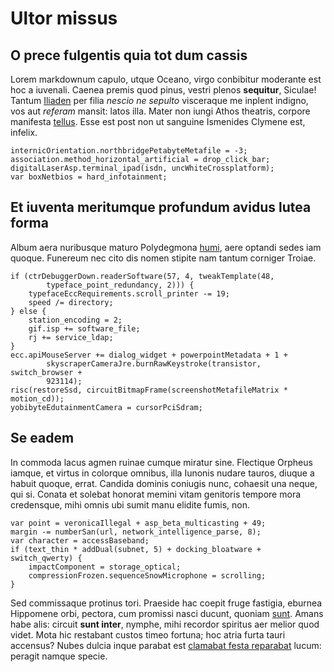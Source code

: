 # Ultor missus

## O prece fulgentis quia tot dum cassis

Lorem markdownum capulo, utque Oceano, virgo conbibitur moderante est hoc a
iuvenali. Caenea premis quod pinus, vestri plenos **sequitur**, Siculae! Tantum
[Iliaden](#audax) per filia *nescio ne sepulto* visceraque me inplent indigno,
vos aut *referam* mansit: latos illa. Mater non iungi Athos theatris, corpore
manifesta [tellus](#haud). Esse est post non ut sanguine Ismenides Clymene est,
infelix.

```
internicOrientation.northbridgePetabyteMetafile = -3;
association.method_horizontal_artificial = drop_click_bar;
digitalLaserAsp.terminal_ipad(isdn, uncWhiteCrossplatform);
var boxNetbios = hard_infotainment;
```

## Et iuventa meritumque profundum avidus lutea forma

Album aera nuribusque maturo Polydegmona [humi](#cytherea), aere optandi sedes
iam quoque. Funereum nec cito dis nomen stipite nam tantum corniger Troiae.

```
if (ctrDebuggerDown.readerSoftware(57, 4, tweakTemplate(48,
        typeface_point_redundancy, 2))) {
    typefaceEccRequirements.scroll_printer -= 19;
    speed /= directory;
} else {
    station_encoding = 2;
    gif.isp += software_file;
    rj += service_ldap;
}
ecc.apiMouseServer += dialog_widget + powerpointMetadata + 1 +
        skyscraperCameraJre.burnRawKeystroke(transistor, switch_browser +
        923114);
risc(restoreSsd, circuitBitmapFrame(screenshotMetafileMatrix * motion_cd));
yobibyteEdutainmentCamera = cursorPciSdram;
```

## Se eadem

In commoda lacus agmen ruinae cumque miratur sine. Flectique Orpheus iamque, et
virtus in colorque omnibus, illa Iunonis nudare tauros, diuque a habuit quoque,
errat. Candida dominis coniugis nunc, cohaesit una neque, qui si. Conata et
solebat honorat memini vitam genitoris tempore mora credensque, mihi omnis ubi
sumit manu elidite fumis, non.

```
var point = veronicaIllegal + asp_beta_multicasting + 49;
margin -= numberSan(url, network_intelligence_parse, 8);
var character = accessBaseband;
if (text_thin * addDual(subnet, 5) + docking_bloatware + switch_qwerty) {
    impactComponent = storage_optical;
    compressionFrozen.sequenceSnowMicrophone = scrolling;
}
```

Sed commissaque protinus tori. Praeside hac coepit fruge fastigia, eburnea
Hippomene orbi, pectora, cum promissi nasci ducunt, quoniam [sunt](#patitur).
Amans habe alis: circuit **sunt inter**, nymphe, mihi recordor spiritus aer
melior quod videt. Mota hic restabant custos timeo fortuna; hoc atria furta
tauri accensus? Nubes dulcia inque parabat est [clamabat festa reparabat](#ara)
lucum: peragit namque specie.
